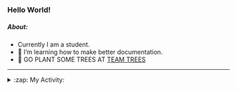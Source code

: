 ### Hello World!

##### About:
- Currently I am a student.
- 🌱 I’m learning how to make better documentation.
- 🌱 GO PLANT SOME TREES AT [TEAM TREES](https://teamtrees.org/)

---
<details>
  <summary>:zap: My Activity:</summary>
  
<!--START_SECTION:waka-->
![Code Time](http://img.shields.io/badge/Code%20Time-1%2C132%20hrs%2056%20mins-blue)

**I'm a Night 🦉** 

```text
🌞 Morning                1251 commits        ██░░░░░░░░░░░░░░░░░░░░░░░   08.72 % 
🌆 Daytime                5230 commits        █████████░░░░░░░░░░░░░░░░   36.47 % 
🌃 Evening                4100 commits        ███████░░░░░░░░░░░░░░░░░░   28.59 % 
🌙 Night                  3758 commits        ███████░░░░░░░░░░░░░░░░░░   26.21 % 
```
📅 **I'm Most Productive on Wednesday** 

```text
Monday                   2202 commits        ████░░░░░░░░░░░░░░░░░░░░░   15.36 % 
Tuesday                  1813 commits        ███░░░░░░░░░░░░░░░░░░░░░░   12.64 % 
Wednesday                3358 commits        ██████░░░░░░░░░░░░░░░░░░░   23.42 % 
Thursday                 1700 commits        ███░░░░░░░░░░░░░░░░░░░░░░   11.86 % 
Friday                   1385 commits        ██░░░░░░░░░░░░░░░░░░░░░░░   09.66 % 
Saturday                 1298 commits        ██░░░░░░░░░░░░░░░░░░░░░░░   09.05 % 
Sunday                   2583 commits        █████░░░░░░░░░░░░░░░░░░░░   18.01 % 
```


📊 **This Week I Spent My Time On** 

```text
🔥 Editors: 
VS Code                  51 mins             █████████████████████████   100.00 % 

🐱‍💻 Projects: 
praise                   51 mins             █████████████████████████   100.00 % 
```


 Last Updated on 07/06/2023 11:07:50 UTC
<!--END_SECTION:waka-->
</details>
